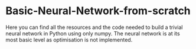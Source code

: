 # Basic-Neural-Network-from-scratch
Here you can find all the resources and the code needed to build a trivial neural network in Python using only numpy. The neural network is at its most basic level as optimisation is not implemented.
